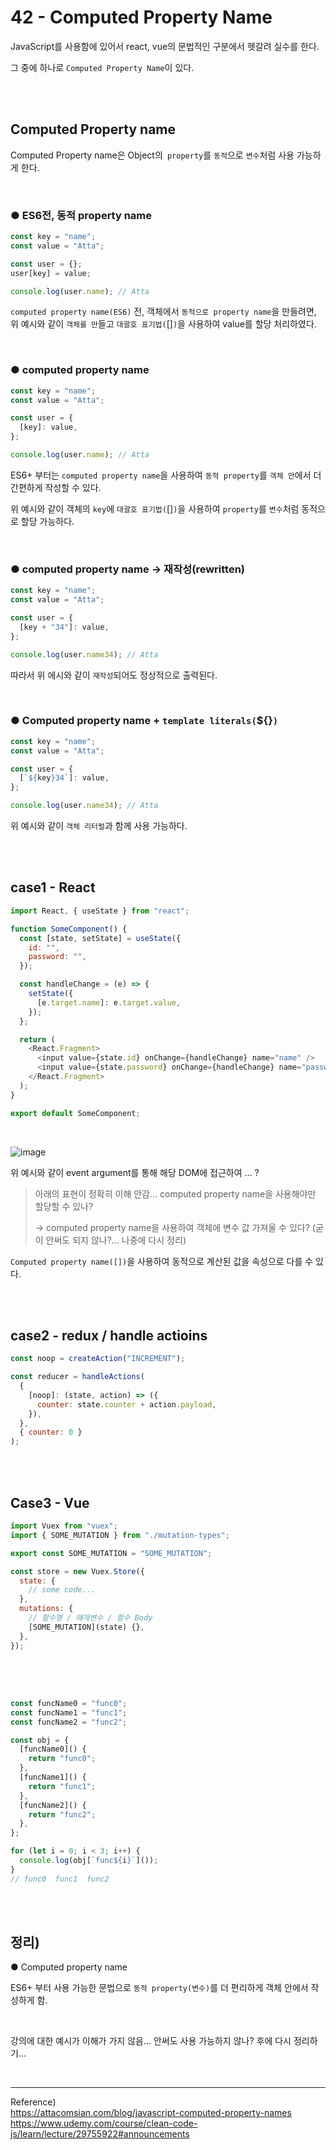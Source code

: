# 42 - Computed Property Name

JavaScript를 사용함에 있어서 react, vue의 문법적인 구분에서 헷갈려 실수를 한다.

그 중에 하나로 `Computed Property Name`이 있다.

<br/><br/>

## Computed Property name

Computed Property name은 Object의` property`를 `동적`으로 `변수`처럼 사용 가능하게 한다.

<br/>

### ● ES6전, 동적 property name

```javascript
const key = "name";
const value = "Atta";

const user = {};
user[key] = value;

console.log(user.name); // Atta
```

`computed property name(ES6)` 전, 객체에서 `동적으로 property name`을 만들려면, 위 예시와 같이 `객체를 만`들고 `대괄호 표기법(`[]`)`을 사용하여 value를 할당 처리하였다.

<br/>

### ● computed property name

```javascript
const key = "name";
const value = "Atta";

const user = {
  [key]: value,
};

console.log(user.name); // Atta
```

ES6+ 부터는 `computed property name`을 사용하여 `동적 property`를 `객체 안`에서 더 간편하게 작성할 수 있다.

위 예시와 같이 객체의 `key`에 `대괄호 표기법(`[]`)`을 사용하여 `property`를 `변수`처럼 동적으로 할당 가능하다.

<br/>

### ● computed property name -> 재작성(rewritten)

```javascript
const key = "name";
const value = "Atta";

const user = {
  [key + "34"]: value,
};

console.log(user.name34); // Atta
```

따라서 위 에시와 같이 `재작성`되어도 정상적으로 출력된다.

<br/>

### ● Computed property name + `template literals(`${}`)`

```javascript
const key = "name";
const value = "Atta";

const user = {
  [`${key}34`]: value,
};

console.log(user.name34); // Atta
```

위 예시와 같이 `객체 리터럴`과 함께 사용 가능하다.

<br/>
<br/>

## case1 - React

```javascript
import React, { useState } from "react";

function SomeComponent() {
  const [state, setState] = useState({
    id: "",
    password: "",
  });

  const handleChange = (e) => {
    setState({
      [e.target.name]: e.target.value,
    });
  };

  return (
    <React.Fragment>
      <input value={state.id} onChange={handleChange} name="name" />
      <input value={state.password} onChange={handleChange} name="password" />
    </React.Fragment>
  );
}

export default SomeComponent;
```

<br/>

![image](https://user-images.githubusercontent.com/95308384/199219957-22dd431c-dff8-458c-ac90-b2b70d2a3a1f.png)

위 예시와 같이 event argument를 통해 해당 DOM에 접근하여 ... ?

> 아래의 표현이 정확히 이해 안감... computed property name을 사용해야만 할당할 수 있나?
>
> -> computed property name을 사용하여 객체에 변수 값 가져올 수 있다? (굳이 안써도 되지 않나?... 나중에 다시 정리)

`Computed property name([])`을 사용하여 동적으로 계산된 값을 속성으로 다를 수 있다.

<br/><br/>

## case2 - redux / handle actioins

```javascript
const noop = createAction("INCREMENT");

const reducer = handleActions(
  {
    [noop]: (state, action) => ({
      counter: state.counter + action.payload,
    }),
  },
  { counter: 0 }
);
```

<br/><br/>

## Case3 - Vue

```javascript
import Vuex from "vuex";
import { SOME_MUTATION } from "./mutation-types";

export const SOME_MUTATION = "SOME_MUTATION";

const store = new Vuex.Store({
  state: {
    // some code...
  },
  mutations: {
    // 함수명 / 매개변수 / 함수 Body
    [SOME_MUTATION](state) {},
  },
});
```

<br/><br/>

##

```javascript
const funcName0 = "func0";
const funcName1 = "func1";
const funcName2 = "func2";

const obj = {
  [funcName0]() {
    return "func0";
  },
  [funcName1]() {
    return "func1";
  },
  [funcName2]() {
    return "func2";
  },
};

for (let i = 0; i < 3; i++) {
  console.log(obj[`func${i}`]());
}
// func0  func1  func2
```

<br/>
<br/>

## 정리)

● Computed property name<br/>

ES6+ 부터 사용 가능한 문법으로 `동적 property(변수)`를 더 편리하게 객체 안에서 작성하게 함.

<br/>

강의에 대한 예시가 이해가 가지 않음...
안써도 사용 가능하지 않나? 후에 다시 정리하기...

<br/>

---

Reference)<br/>
https://attacomsian.com/blog/javascript-computed-property-names<br/>
https://www.udemy.com/course/clean-code-js/learn/lecture/29755922#announcements
